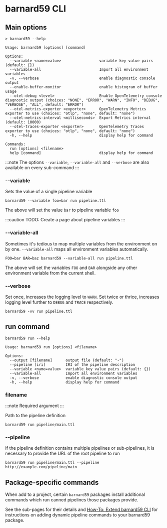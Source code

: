 # barnard59 CLI

## Main options

```shell
> barnard59 --help    

Usage: barnard59 [options] [command]

Options:
  --variable <name=value>                 variable key value pairs (default: {})
  --variable-all                          Import all environment variables
  -v, --verbose                           enable diagnostic console output
  --enable-buffer-monitor                 enable histogram of buffer usage
  --otel-debug <level>                    Enable OpenTelemetry console diagnostic output (choices: "NONE", "ERROR", "WARN", "INFO", "DEBUG", "VERBOSE", "ALL", default: "ERROR")
  --otel-metrics-exporter <exporter>      OpenTelemetry Metrics exporter to use (choices: "otlp", "none", default: "none")
  --otel-metrics-interval <milliseconds>  Export Metrics interval (default: 10000)
  --otel-traces-exporter <exporter>       OpenTelemetry Traces exporter to use (choices: "otlp", "none", default: "none")
  -h, --help                              display help for command

Commands:
  run [options] <filename>
  help [command]                          display help for command
```

:::note
The options `--variable`, `--variable-all` and `--verbose` are also available on every sub-command
:::

### --variable

Sets the value of a single pipeline variable

```shell
barnard59 --variable foo=bar run pipeline.ttl
```

The above will set the value `bar` to pipeline variable `foo`

:::caution
TODO: Create a page about pipeline variables
:::

### --variable-all

Sometimes it's tedious to map multiple variables from the environment on by one. `--variable-all` maps all environment
variables automatically.

```shell
FOO=bar BAR=baz barnard59 --variable-all run pipeline.ttl
```

The above will set the variables `FOO` and `BAR` alongside any other environment variable from the current shell.

### --verbose

Set once, increases the logging level to `WARN`. Set twice or thrice, increases logging level further to `DEBUG` and `TRACE`
respectively.

```shell
barnard59 -vv run pipeline.ttl
```

## run command

```shell
barnard59 run --help

Usage: barnard59 run [options] <filename>

Options:
  --output [filename]      output file (default: "-")
  --pipeline [iri]         IRI of the pipeline description
  --variable <name=value>  variable key value pairs (default: {})
  --variable-all           Import all environment variables
  -v, --verbose            enable diagnostic console output
  -h, --help               display help for command
```

### filename

:::note
Required argument
:::

Path to the pipeline definition

```shell
barnard59 run pipeline/main.ttl
```

### --pipeline

If the pipeline definition contains multiple pipelines or sub-pipelines, it is necessary to provide the URL of the root
pipeline to run

```shell
barnard59 run pipeline/main.ttl --pipeline http://example.com/pipeline/main
```

## Package-specific commands

When add to a project, certain `barnard59` packages install additional commands which run canned pipelines those packages provide.

See the sub-pages for their details and [How-To: Extend barnard59 CLI](../../how-to/extend-banard59-cli) for instructions
on adding dynamic pipeline commands to your barnard59 package.
